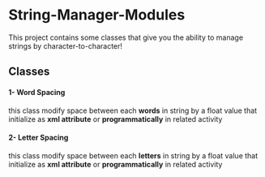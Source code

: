 # String-Manager-Modules
This project contains some classes that give you the ability to manage strings by character-to-character!

## Classes 

#### 1- Word Spacing
this class modify space between each **words** in string by a float value that initialize as 
**xml attribute** or **programmatically** in related activity


#### 2- Letter Spacing
this class modify space between each **letters** in string by a float value that initialize as 
**xml attribute** or **programmatically** in related activity
